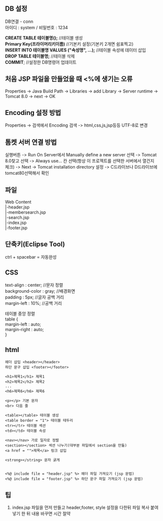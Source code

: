 DB 설정
--------------------------------
DB연결 - conn <br>
아이디 : system / 비밀번호 : 1234

**CREATE TABLE 테이블명();** //테이블 생성 <br>
**Primary Key(프라이머리키이름)** //기본키 설정(기본키 2개면 쉼표찍고) <br>
**INSERT INTO 테이블명 VALUES ("속성명", ...);** //테이블 속성에 데이터 삽입<br>
**DROP TABLE 테이블명;** //테이블 삭제<br>
**COMMIT**; //설정한 DB명령어 업데이트


처음 JSP 파일을 만들었을 때 <%에 생기는 오류 
--------------------------------
Properties -> Java Build Path -> Libraries -> add Library -> Server runtime -> Tomcat 8.0 -> next -> OK

Encoding 설정 방법
--------------------------------
Properties -> 검색에서 Encoding 검색 -> html,css,js,jsp등등 UTF-8로 변경

톰켓 서버 연결 방법
--------------------------------
실행버튼 -> Run On Server에서 Manually define a new server 선택 -> Tomcat 8.0찾고 선택 -> Always use... 칸 선택(항상 이 프로젝트를 선택한 서버에서 열건지 체크) -> Next -> Tomcat installation directory 설정 -> C드라이브나 D드라이브에 tomcat80선택해서 확인

파일
--------------------------------
Web Content <Br>
|-header.jsp <br>
|-membersearch.jsp <br>
|-search.jsp <br>
|-index.jsp <br>
|-footer.jsp <br>


단축키(Eclipse Tool)
--------------------------------
ctrl + spacebar = 자동완성

CSS
--------------------------------
text-align : center; //문자 정렬 <br>
background-color : gray; //배경화면 <br>
padding : 5px; //글자 공백 거리 <br>
margin-left : 10%; //공백 거리 <br>

테이블 중앙 정렬 <br>
table { <br>
	margin-left : auto; <br>
	margin-right : auto; <br>
}

html
--------------------------------
```text
헤더 삽입 <header></header>
하단 문구 삽입 <footer></footer>

<h1>제목1</h1> 제목1
<h2>제목2</h2> 제목2
...
<h6>제목6</h6> 제목6

<p></p> 기본 문자
<br> 다음 줄

<table></table> 테이블 생성
<table border = "1"> 테이블 테두리
<tr></tr> 테이블 섹션
<td></td> 테이블 속성 

<nav></nav> 가로 일자로 정렬 
<section></section> 섹션 나누기(대부분 파일에서 section을 만듦)
<a href = "">제목</a> 링크 삽입 

<strong></string> 문자 굵게


<%@ include file = "header.jsp" %> 헤더 파일 가져오기 (jsp 문법)
<%@ include file = "footer.jsp" %> 하단 문구 파일 가져오기 (jsp 문법)
```

팁
--------------------------------
1. index.jsp 파일을 먼저 만들고 header,footer, style 설정을 다한뒤 파일 복사 붙여넣기 한 뒤 내용 바꾸면 시간 절약
